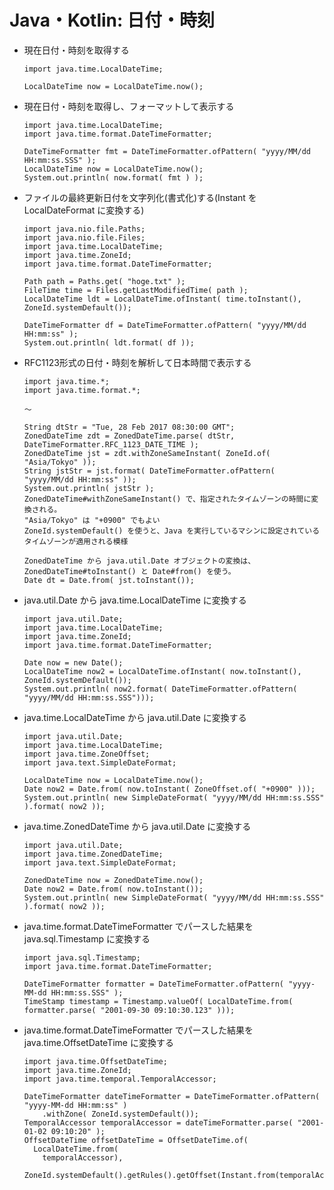 # Java・Kotlin: 日付・時刻

* 現在日付・時刻を取得する  
  ```
  import java.time.LocalDateTime;
  
  LocalDateTime now = LocalDateTime.now();
  ```
* 現在日付・時刻を取得し、フォーマットして表示する
  ```
  import java.time.LocalDateTime;
  import java.time.format.DateTimeFormatter;
  
  DateTimeFormatter fmt = DateTimeFormatter.ofPattern( "yyyy/MM/dd HH:mm:ss.SSS" );
  LocalDateTime now = LocalDateTime.now();
  System.out.println( now.format( fmt ) );
  ```

* ファイルの最終更新日付を文字列化(書式化)する(Instant を LocalDateFormat に変換する)  
  ```
  import java.nio.file.Paths;
  import java.nio.file.Files;
  import java.time.LocalDateTime;
  import java.time.ZoneId;
  import java.time.format.DateTimeFormatter;
  
  Path path = Paths.get( "hoge.txt" );
  FileTime time = Files.getLastModifiedTime( path );
  LocalDateTime ldt = LocalDateTime.ofInstant( time.toInstant(), ZoneId.systemDefault());

  DateTimeFormatter df = DateTimeFormatter.ofPattern( "yyyy/MM/dd HH:mm:ss" );
  System.out.println( ldt.format( df ));
  ```
* RFC1123形式の日付・時刻を解析して日本時間で表示する  
  ```
  import java.time.*;
  import java.time.format.*;
  
  〜
  
  String dtStr = "Tue, 28 Feb 2017 08:30:00 GMT";
  ZonedDateTime zdt = ZonedDateTime.parse( dtStr, DateTimeFormatter.RFC_1123_DATE_TIME );
  ZonedDateTime jst = zdt.withZoneSameInstant( ZoneId.of( "Asia/Tokyo" ));
  String jstStr = jst.format( DateTimeFormatter.ofPattern( "yyyy/MM/dd HH:mm:ss" ));
  System.out.println( jstStr );
  ZonedDateTime#withZoneSameInstant() で、指定されたタイムゾーンの時間に変換される。
  "Asia/Tokyo" は "+0900" でもよい
  ZoneId.systemDefault() を使うと、Java を実行しているマシンに設定されているタイムゾーンが適用される模様
  
  ZonedDateTime から java.util.Date オブジェクトの変換は、ZonedDateTime#toInstant() と Date#from() を使う。
  Date dt = Date.from( jst.toInstant());
  ```

* java.util.Date から java.time.LocalDateTime に変換する  
  ```
  import java.util.Date;
  import java.time.LocalDateTime;
  import java.time.ZoneId;
  import java.time.format.DateTimeFormatter;
  
  Date now = new Date();
  LocalDateTime now2 = LocalDateTime.ofInstant( now.toInstant(), ZoneId.systemDefault());
  System.out.println( now2.format( DateTimeFormatter.ofPattern( "yyyy/MM/dd HH:mm:ss.SSS")));
  ```

* java.time.LocalDateTime から java.util.Date に変換する  
  ```
  import java.util.Date;
  import java.time.LocalDateTime;
  import java.time.ZoneOffset;
  import java.text.SimpleDateFormat;
  
  LocalDateTime now = LocalDateTime.now();
  Date now2 = Date.from( now.toInstant( ZoneOffset.of( "+0900" )));
  System.out.println( new SimpleDateFormat( "yyyy/MM/dd HH:mm:ss.SSS" ).format( now2 ));
  ```

* java.time.ZonedDateTime から java.util.Date に変換する  
  ```
  import java.util.Date;
  import java.time.ZonedDateTime;
  import java.text.SimpleDateFormat;
  
  ZonedDateTime now = ZonedDateTime.now();
  Date now2 = Date.from( now.toInstant());
  System.out.println( new SimpleDateFormat( "yyyy/MM/dd HH:mm:ss.SSS" ).format( now2 ));
  ```

- java.time.format.DateTimeFormatter でパースした結果を java.sql.Timestamp に変換する  
  ```
  import java.sql.Timestamp;
  import java.time.format.DateTimeFormatter;
  
  DateTimeFormatter formatter = DateTimeFormatter.ofPattern( "yyyy-MM-dd HH:mm:ss.SSS" );
  TimeStamp timestamp = Timestamp.valueOf( LocalDateTime.from( formatter.parse( "2001-09-30 09:10:30.123" )));
  ```

- java.time.format.DateTimeFormatter でパースした結果を java.time.OffsetDateTime に変換する
  ```
  import java.time.OffsetDateTime;
  import java.time.ZoneId;
  import java.time.temporal.TemporalAccessor;
  
  DateTimeFormatter dateTimeFormatter = DateTimeFormatter.ofPattern( "yyyy-MM-dd HH:mm:ss" )
      .withZone( ZoneId.systemDefault());
  TemporalAccessor temporalAccessor = dateTimeFormatter.parse( "2001-01-02 09:10:20" );
  OffsetDateTime offsetDateTime = OffsetDateTime.of(
    LocalDateTime.from(
      temporalAccessor),
        ZoneId.systemDefault().getRules().getOffset(Instant.from(temporalAccessor)));
  ```
